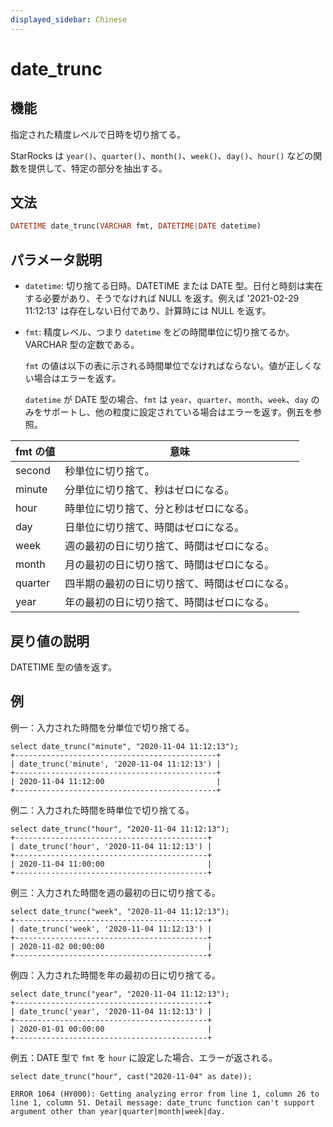 ```yaml
---
displayed_sidebar: Chinese
---
```


# date_trunc

## 機能

指定された精度レベルで日時を切り捨てる。

StarRocks は `year()`、`quarter()`、`month()`、`week()`、`day()`、`hour()` などの関数を提供して、特定の部分を抽出する。

## 文法

```Haskell
DATETIME date_trunc(VARCHAR fmt, DATETIME|DATE datetime)
```

## パラメータ説明

- `datetime`: 切り捨てる日時。DATETIME または DATE 型。日付と時刻は実在する必要があり、そうでなければ NULL を返す。例えば '2021-02-29 11:12:13' は存在しない日付であり、計算時には NULL を返す。

- `fmt`: 精度レベル、つまり `datetime` をどの時間単位に切り捨てるか。VARCHAR 型の定数である。
  
  `fmt` の値は以下の表に示される時間単位でなければならない。値が正しくない場合はエラーを返す。

  `datetime` が DATE 型の場合、`fmt` は `year`、`quarter`、`month`、`week`、`day` のみをサポートし、他の粒度に設定されている場合はエラーを返す。例五を参照。

| fmt の値 | 意味                                   |
| -------- | -------------------------------------- |
| second   | 秒単位に切り捨て。                     |
| minute   | 分単位に切り捨て、秒はゼロになる。     |
| hour     | 時単位に切り捨て、分と秒はゼロになる。 |
| day      | 日単位に切り捨て、時間はゼロになる。   |
| week     | 週の最初の日に切り捨て、時間はゼロになる。 |
| month    | 月の最初の日に切り捨て、時間はゼロになる。 |
| quarter  | 四半期の最初の日に切り捨て、時間はゼロになる。 |
| year     | 年の最初の日に切り捨て、時間はゼロになる。 |

## 戻り値の説明

DATETIME 型の値を返す。

## 例

例一：入力された時間を分単位で切り捨てる。

```Plain
select date_trunc("minute", "2020-11-04 11:12:13");
+---------------------------------------------+
| date_trunc('minute', '2020-11-04 11:12:13') |
+---------------------------------------------+
| 2020-11-04 11:12:00                         |
+---------------------------------------------+
```

例二：入力された時間を時単位で切り捨てる。

```Plain
select date_trunc("hour", "2020-11-04 11:12:13");
+-------------------------------------------+
| date_trunc('hour', '2020-11-04 11:12:13') |
+-------------------------------------------+
| 2020-11-04 11:00:00                       |
+-------------------------------------------+
```

例三：入力された時間を週の最初の日に切り捨てる。

```Plain
select date_trunc("week", "2020-11-04 11:12:13");
+-------------------------------------------+
| date_trunc('week', '2020-11-04 11:12:13') |
+-------------------------------------------+
| 2020-11-02 00:00:00                       |
+-------------------------------------------+
```

例四：入力された時間を年の最初の日に切り捨てる。

```plain
select date_trunc("year", "2020-11-04 11:12:13");
+-------------------------------------------+
| date_trunc('year', '2020-11-04 11:12:13') |
+-------------------------------------------+
| 2020-01-01 00:00:00                       |
+-------------------------------------------+
```

例五：DATE 型で `fmt` を `hour` に設定した場合、エラーが返される。

```plain
select date_trunc("hour", cast("2020-11-04" as date));

ERROR 1064 (HY000): Getting analyzing error from line 1, column 26 to line 1, column 51. Detail message: date_trunc function can't support argument other than year|quarter|month|week|day.
```
